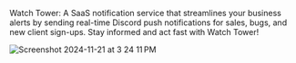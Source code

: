 Watch Tower: A SaaS notification service that streamlines your business alerts by sending real-time Discord push notifications for sales, bugs, and new client sign-ups. Stay informed and act fast with Watch Tower!



![Screenshot 2024-11-21 at 3 24 11 PM](https://github.com/user-attachments/assets/0fd2fd6e-9e6d-48dd-8740-2eb9aa48b7ac)
